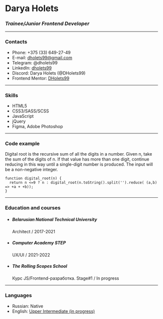# Darya Holets
### *Trainee/Junior Frontend Developer*

---

### Contacts
 * Phone: +375 (33) 649-27-49
 * E-mail: dholets99@gmail.com
 * Telegram: @dholets99
 * LinkedIn: [dholets99](www.linkedin.com/in/dholets99)
 * Discord: Darya Holets (@DHolets99)
 * Frontend Mentor: [DHolets99](https://www.frontendmentor.io/profile/DHolets99)
 
 ---
 
### Skills
* HTML5
* CSS3/SASS/SCSS
* JavaScript
* jQuery
* Figma, Adobe Photoshop

---

### Code example
Digital root is the recursive sum of all the digits in a number.
Given n, take the sum of the digits of n. If that value has more than one digit, continue reducing in this way until a single-digit number is produced. The input will be a non-negative integer.

```
function digital_root(n) {
  return n <=9 ? n : digital_root(n.toString().split('').reduce( (a,b) => +a + +b));
}
```

---

### Education and courses
* ##### Belarusian National Technical University
  Architect /
  2017-2021

* ##### Computer Academy STEP
  UX/UI /
  2021-2022
  
* ##### The Rolling Scopes School 
  Курс JS/Frontend-разработка. Stage#1 / 
  In progress

---

### Languages
* Russian: Native
* English: [Upper Intermediate (in progress)](https://www.efset.org/cert/t7AiAX)
